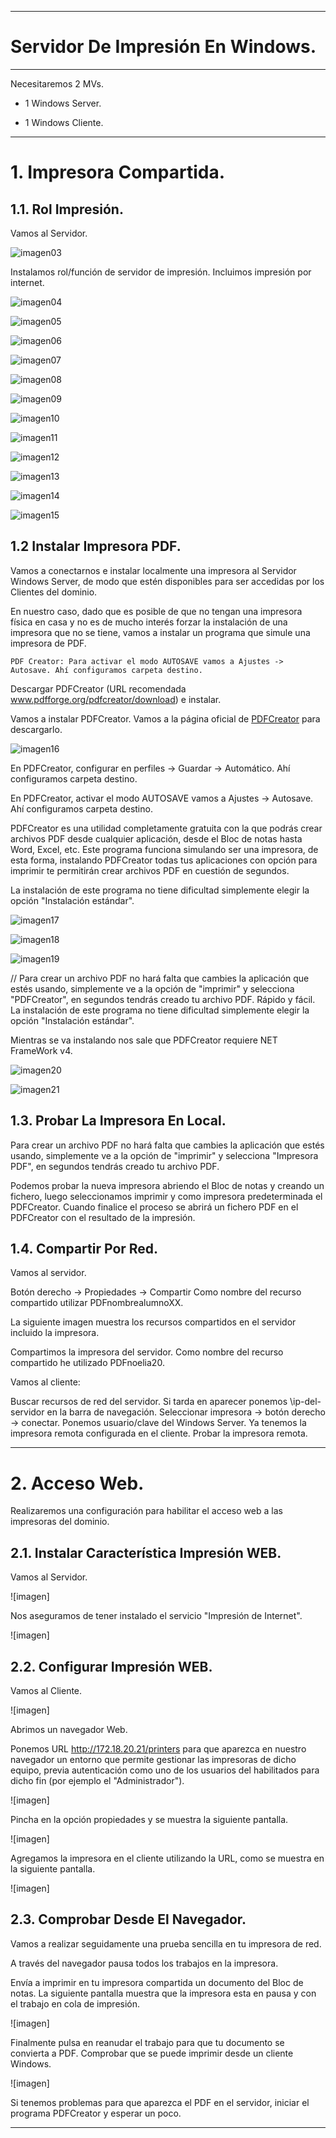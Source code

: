 ___

# **Servidor De Impresión En Windows.**

---

Necesitaremos 2 MVs.

* 1 Windows Server.

* 1 Windows Cliente.

---

# **1. Impresora Compartida.**

## **1.1. Rol Impresión.**

Vamos al Servidor.

![imagen03](./images/a1_servidor_impresion_windows/03.png)

Instalamos rol/función de servidor de impresión. Incluimos impresión por internet.

![imagen04](./images/a1_servidor_impresion_windows/04.png)

![imagen05](./images/a1_servidor_impresion_windows/05.png)

![imagen06](./images/a1_servidor_impresion_windows/06.png)

![imagen07](./images/a1_servidor_impresion_windows/07.png)

![imagen08](./images/a1_servidor_impresion_windows/08.png)

![imagen09](./images/a1_servidor_impresion_windows/09.png)

![imagen10](./images/a1_servidor_impresion_windows/10.png)

![imagen11](./images/a1_servidor_impresion_windows/11.png)

![imagen12](./images/a1_servidor_impresion_windows/12.png)

![imagen13](./images/a1_servidor_impresion_windows/13.png)

![imagen14](./images/a1_servidor_impresion_windows/14.png)

![imagen15](./images/a1_servidor_impresion_windows/15.png)

## **1.2 Instalar Impresora PDF.**

Vamos a conectarnos e instalar localmente una impresora al Servidor Windows Server, de modo que estén disponibles para ser accedidas por los Clientes del dominio.

En nuestro caso, dado que es posible de que no tengan una impresora física en casa y no es de mucho interés forzar la instalación de una impresora que no se tiene, vamos a instalar un programa que simule una impresora de PDF.

~~~
PDF Creator: Para activar el modo AUTOSAVE vamos a Ajustes -> Autosave. Ahí configuramos carpeta destino.
~~~

Descargar PDFCreator (URL recomendada www.pdfforge.org/pdfcreator/download) e instalar.

Vamos a instalar PDFCreator. Vamos a la página oficial de [PDFCreator](http://pdfcreator.es/) para descargarlo.

![imagen16](./images/a1_servidor_impresion_windows/16.png)

En PDFCreator, configurar en perfiles -> Guardar -> Automático. Ahí configuramos carpeta destino.

En PDFCreator, activar el modo AUTOSAVE vamos a Ajustes -> Autosave. Ahí configuramos carpeta destino.

PDFCreator es una utilidad completamente gratuita con la que podrás crear archivos PDF desde cualquier aplicación, desde el Bloc de notas hasta Word, Excel, etc. Este programa funciona simulando ser una impresora, de esta forma, instalando PDFCreator todas tus aplicaciones con opción para imprimir te permitirán crear archivos PDF en cuestión de segundos.

La instalación de este programa no tiene dificultad simplemente elegir la opción "Instalación estándar".

![imagen17](./images/a1_servidor_impresion_windows/17.png)

![imagen18](./images/a1_servidor_impresion_windows/18.png)

![imagen19](./images/a1_servidor_impresion_windows/19.png)

// Para crear un archivo PDF no hará falta que cambies la aplicación que estés usando, simplemente ve a la opción de "imprimir" y selecciona "PDFCreator", en segundos tendrás creado tu archivo PDF. Rápido y fácil. La instalación de este programa no tiene dificultad simplemente elegir la opción "Instalación estándar".

Mientras se va instalando nos sale que PDFCreator requiere NET FrameWork v4.

![imagen20](./images/a1_servidor_impresion_windows/20.png)

![imagen21](./images/a1_servidor_impresion_windows/21.png)

## **1.3. Probar La Impresora En Local.**

Para crear un archivo PDF no hará falta que cambies la aplicación que estés usando, simplemente ve a la opción de "imprimir" y selecciona "Impresora PDF", en segundos tendrás creado tu archivo PDF.

Podemos probar la nueva impresora abriendo el Bloc de notas y creando un fichero, luego seleccionamos imprimir y como impresora predeterminada el PDFCreator. Cuando finalice el proceso se abrirá un fichero PDF en el PDFCreator con el resultado de la impresión.

## **1.4. Compartir Por Red.**

Vamos al servidor.

Botón derecho -> Propiedades -> Compartir
Como nombre del recurso compartido utilizar PDFnombrealumnoXX.

La siguiente imagen muestra los recursos compartidos en el servidor incluido la impresora.

Compartimos la impresora del servidor. Como nombre del recurso compartido he utilizado PDFnoelia20.

Vamos al cliente:

Buscar recursos de red del servidor. Si tarda en aparecer ponemos \\ip-del-servidor en la barra de navegación.
Seleccionar impresora -> botón derecho -> conectar.
    Ponemos usuario/clave del Windows Server.
Ya tenemos la impresora remota configurada en el cliente.
Probar la impresora remota.

---

# **2. Acceso Web.**

Realizaremos una configuración para habilitar el acceso web a las impresoras del dominio.

## **2.1. Instalar Característica Impresión WEB.**

Vamos al Servidor.

![imagen]

Nos aseguramos de tener instalado el servicio "Impresión de Internet".

![imagen]

## **2.2. Configurar Impresión WEB.**

Vamos al Cliente.

![imagen]

Abrimos un navegador Web.

Ponemos URL http://172.18.20.21/printers para que aparezca en nuestro navegador un entorno que permite gestionar las impresoras de dicho equipo, previa autenticación como uno de los usuarios del habilitados para dicho fin (por ejemplo el "Administrador").

![imagen]

Pincha en la opción propiedades y se muestra la siguiente pantalla.

![imagen]

Agregamos la impresora en el cliente utilizando la URL, como se muestra en la siguiente pantalla.

![imagen]

## **2.3. Comprobar Desde El Navegador.**

Vamos a realizar seguidamente una prueba sencilla en tu impresora de red.

A través del navegador pausa todos los trabajos en la impresora.

Envía a imprimir en tu impresora compartida un documento del Bloc de notas. La siguiente pantalla muestra que la impresora esta en pausa y con el trabajo en cola de impresión.

![imagen]

Finalmente pulsa en reanudar el trabajo para que tu documento se convierta a PDF. Comprobar que se puede imprimir desde un cliente Windows.

![imagen]

Si tenemos problemas para que aparezca el PDF en el servidor, iniciar el programa PDFCreator y esperar un poco.

---
